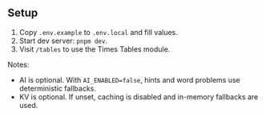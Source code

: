## Setup

1. Copy `.env.example` to `.env.local` and fill values.
2. Start dev server: `pnpm dev`.
3. Visit `/tables` to use the Times Tables module.

Notes:
- AI is optional. With `AI_ENABLED=false`, hints and word problems use deterministic fallbacks.
- KV is optional. If unset, caching is disabled and in-memory fallbacks are used.


